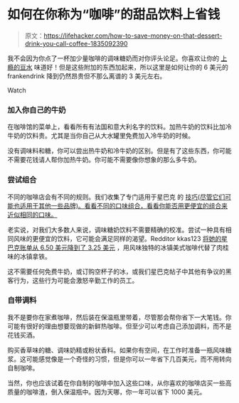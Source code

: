 # 如何在你称为“咖啡”的甜品饮料上省钱

> 原文：<https://lifehacker.com/how-to-save-money-on-that-dessert-drink-you-call-coffee-1835092390>

我不会因为你点了一杯加少量咖啡的调味糖奶而对你评头论足。你喜欢让你的 [上瘾的豆水](https://lifehacker.com/what-caffeine-actually-does-to-your-brain-5585217) 味道好！但是这些附加的东西加起来，所以这里是如何让你的 6 美元的 frankendrink 降到仍然昂贵但不那么离谱的 3 美元左右。

Watch

### 加入你自己的牛奶

在咖啡馆的菜单上，看看所有有法国和意大利名字的饮料。加热牛奶的饮料比加冷牛奶的饮料贵。尤其是当你自己从大水罐里免费加入冷牛奶的时候。

没有调味料和糖，你可以尝出热牛奶和冷牛奶的区别。但是有了这些东西，你可能不需要花钱请人帮你加热牛奶。你可能不需要像你想象的那么多牛奶。

### 尝试组合

不同的咖啡店会有不同的规则。我们收集了专门适用于星巴克 的 [技巧(尽管它们可能也适用于其他一些品牌)。看看不同的口味组合，看看你能否用更便宜的组合来近似相同的口味。](https://lifehacker.com/the-ultimate-guide-to-paying-less-at-starbucks-1819769615)

老实说，对我们大多数人来说，调味糖奶饮料不需要精确的校准。尝试一种具有相同风味的更便宜的饮料，它可能会满足同样的渴望。Redditor kkas123 [将她的星巴克账单从 6.50 美元降到了 3.25 美元](https://www.reddit.com/r/Frugal/comments/bprdt8/i_started_being_smarter_with_my_morning_coffees/) ，用风味独特的冰镇美式咖啡代替了肉桂味的冰镇拿铁。

这不需要任何免费牛奶，或订购空杯子的冰，或我们星巴克帖子中其他有争议的黑客行为，这些行为可能会激怒辛勤工作的员工。

### 自带调料

我不是要你在家煮咖啡，然后装在保温瓶里带着，尽管那会帮你省下一大笔钱。你可能有很好的理由想要现做的新鲜热咖啡。但至少可以考虑自己添加调料，而不是花钱买酒。

购买香草味的糖、调味奶精或粉状香料。如果你有空间，在工作时准备一瓶风味糖浆。这可能感觉像是一个奇怪的习惯，但是你可以一年省下几百美元，而不用转向自制咖啡。

当然，你也应该试着在你自制的咖啡中加入这些口味，从你喜欢的咖啡店买一些高质量的咖啡渣，倒入保温瓶中。因为天哪，你一年可以省下 1000 美元。